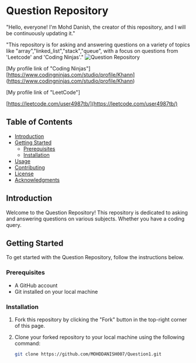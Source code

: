 # Question Repository

"Hello, everyone! I'm Mohd Danish, the creator of this repository, and I will be continuously updating it."

"This repository is for asking and answering questions on a variety of topics like "array","linked_list","stack","queue", with a focus on questions from 'Leetcode' and 'Coding Ninjas'."
![Question Repository](https://miro.medium.com/v2/resize:fit:1400/1*4bhEXZ6s6DmaELOF7ZFaaw.png)

[My profile link of "Coding Ninjas"] 
[https://www.codingninjas.com/studio/profile/Khann]
(https://www.codingninjas.com/studio/profile/Khann)

[My profile link of "LeetCode"] 

[https://leetcode.com/user4987tb/](https://leetcode.com/user4987tb/)


## Table of Contents

- [Introduction](#introduction)
- [Getting Started](#getting-started)
  - [Prerequisites](#prerequisites)
  - [Installation](#installation)
- [Usage](#usage)
- [Contributing](#contributing)
- [License](#license)
- [Acknowledgments](#acknowledgments)

## Introduction

Welcome to the Question Repository! This repository is dedicated to asking and answering questions on various subjects. Whether you have a coding query.

## Getting Started

To get started with the Question Repository, follow the instructions below.

### Prerequisites

- A GitHub account
- Git installed on your local machine

### Installation

1. Fork this repository by clicking the "Fork" button in the top-right corner of this page.
2. Clone your forked repository to your local machine using the following command:

   ```bash
   git clone https://github.com/MOHDDANISH007/Question1.git
